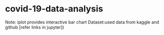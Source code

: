 # covid-19-data-analysis
Note:
iplot provides interactive bar chart
Dataset:used data from kaggle and github [refer links in jupyter])
